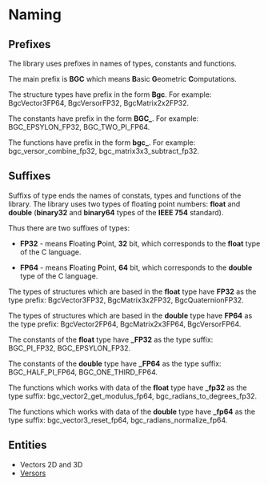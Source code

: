 # Naming

## Prefixes

The library uses prefixes in names of types, constants and functions.

The main prefix is **BGC** which means **B**asic **G**eometric **C**omputations.

The structure types have prefix in the form **Bgc**. For example: BgcVector3FP64,
BgcVersorFP32, BgcMatrix2x2FP32.

The constants have prefix in the form **BGC_**. For example: BGC_EPSYLON_FP32,
BGC_TWO_PI_FP64.

The functions have prefix in the form **bgc_**. For example:
bgc_versor_combine_fp32, bgc_matrix3x3_subtract_fp32.

## Suffixes

Suffixs of type ends the names of constats, types and functions of the library.
The library uses two types of floating point numbers: **float** and  **double**
(**binary32** and **binary64** types of the **IEEE 754** standard).

Thus there are two suffixes of types:

* **FP32** - means **F**loating **P**oint, **32** bit, which corresponds to the
**float** type of the C language.

* **FP64** - means **F**loating **P**oint, **64** bit, which corresponds to the
**double** type of the C language.

The types of structures which are based in the **float** type have **FP32** as
the type prefix: BgcVector3FP32, BgcMatrix3x2FP32, BgcQuaternionFP32.

The types of structures which are based in the **double** type have **FP64** as
the type prefix: BgcVector2FP64, BgcMatrix2x3FP64, BgcVersorFP64.

The constants of the **float** type have **_FP32** as the type suffix:
BGC_PI_FP32, BGC_EPSYLON_FP32.

The constants of the **double** type have **_FP64** as the type suffix:
BGC_HALF_PI_FP64, BGC_ONE_THIRD_FP64.

The functions which works with data of the **float** type have **_fp32** as
the type suffix: bgc_vector2_get_modulus_fp64, bgc_radians_to_degrees_fp32.

The functions which works with data of the **double** type have **_fp64** as
the type suffix: bgc_vector3_reset_fp64, bgc_radians_normalize_fp64.

## Entities

- Vectors 2D and 3D
- [Versors](./versor-eng.md)

